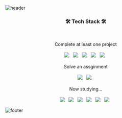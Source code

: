 ![header](https://capsule-render.vercel.app/api?type=Waving&color=3776AB&height=300&section=header&text=var%20Chiyoon:%20String%20&fontSize=70)

<h3 align="center"><b>🛠 Tech Stack 🛠</b></h3>
</br>
<p align="center">
Complete at least one project <br/><br/>
<img src="https://img.shields.io/badge/Python-3776AB?style=flat-square&logo=Python&logoColor=white"/></a> &nbsp
<img src="https://img.shields.io/badge/R-276DC3?style=flat-square&logo=R&logoColor=white"/></a> &nbsp
<img src="https://img.shields.io/badge/C-A8B9CC?style=flat-square&logo=C&logoColor=white"/></a> &nbsp
<img src="https://img.shields.io/badge/Git-F05032?style=flat-square&logo=Git&logoColor=white"/></a> &nbsp
<img src="https://img.shields.io/badge/Linux-FCC624?style=flat-square&logo=Linux&logoColor=white"/></a> &nbsp <br/><br/>
Solve an assginment <br/><br/>
<img src="https://img.shields.io/badge/Java-007396?style=flat-square&logo=Java&logoColor=white"/></a> &nbsp
<img src="https://img.shields.io/badge/MySQL-4479A1?style=flat-square&logo=MySQL&logoColor=white"/></a> &nbsp <br/><br/>
Now studying... <br/><br/>
<img src="https://img.shields.io/badge/C++-00599C?style=flat-square&logo=C++&logoColor=white"/></a> &nbsp
<img src="https://img.shields.io/badge/Kotlin-0095D5?style=flat-square&logo=Kotlin&logoColor=white"/></a> &nbsp
<img src="https://img.shields.io/badge/Android-3DDC84?style=flat-square&logo=Android&logoColor=white"/></a> &nbsp
<img src="https://img.shields.io/badge/Android Studio-3DDC84?style=flat-square&logo=AndroidStudio&logoColor=white"/></a> &nbsp
<img src="https://img.shields.io/badge/Unity-000000?style=flat-square&logo=Unity&logoColor=white"/></a> &nbsp
<img src="https://img.shields.io/badge/Unreal Engine-313131?style=flat-square&logo=UnrealEngine&logoColor=white"/></a> &nbsp

![footer](https://capsule-render.vercel.app/api?type=waving&color=3776AB&height=300&section=footer&text=&fontSize=90)

<!--
**chiyoon/chiyoon** is a ✨ _special_ ✨ repository because its `README.md` (this file) appears on your GitHub profile.

Here are some ideas to get you started:

- 🔭 I’m currently working on ...
- 🌱 I’m currently learning ...
- 👯 I’m looking to collaborate on ...
- 🤔 I’m looking for help with ...
- 💬 Ask me about ...
- 📫 How to reach me: ...
- 😄 Pronouns: ...
- ⚡ Fun fact: ...
-->
